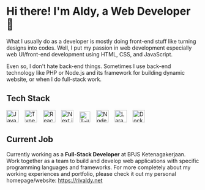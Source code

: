 # Hi there! I'm Aldy, a Web Developer 👋


What I usually do as a developer is mostly doing front-end stuff like turning designs into codes. Well, I put my passion in web development especially web UI/front-end development using HTML, CSS, and JavaScript.

Even so, I don't hate back-end things. Sometimes I use back-end technology like PHP or Node.js and its framework for building dynamic website, or when I do full-stack work.


## Tech Stack
<img src="https://github.com/ahmadrivaldys/ahmadrivaldys/assets/76983038/494f357b-e0f0-4471-9db8-8181cf7c8f4c" alt="JavaScript" title="JavaScript" height="32" />
&nbsp;&nbsp;
<img src="https://github.com/ahmadrivaldys/ahmadrivaldys/assets/76983038/ad1361d7-1ce9-464b-9d75-394cd94cfd03" alt="TypeScript" title="TypeScript" height="32" />
&nbsp;&nbsp;
<img src="https://github.com/ahmadrivaldys/ahmadrivaldys/assets/76983038/59675058-0aed-4af3-93d2-6bd1d8ca55ec" alt="React" title="React" height="32" />
&nbsp;&nbsp;
<img src="https://github.com/ahmadrivaldys/ahmadrivaldys/assets/76983038/2f6d3cf7-ab69-44dd-891a-6789f7022731" alt="Next.js" title="Next.js" height="32" />
&nbsp;&nbsp;
<img src="https://github.com/ahmadrivaldys/ahmadrivaldys/assets/76983038/c09fa28c-5ea8-428a-b236-438c0e85bb25" alt="TailwindCSS" title="TailwindCSS" height="28" />
&nbsp;&nbsp;
<img src="https://github.com/ahmadrivaldys/ahmadrivaldys/assets/76983038/b9939fde-e758-466d-834e-1aafbac51ec3" alt="Node.js" title="Node.js" height="32" />
&nbsp;&nbsp;
<img src="https://github.com/ahmadrivaldys/ahmadrivaldys/assets/76983038/ce01e2c5-6095-4093-8c76-9d6ba7510454" alt="Laravel" title="Laravel" height="32" />
&nbsp;&nbsp;
<img src="https://github.com/user-attachments/assets/7473cb5a-0fe0-4c19-a07b-d957c39f7e8f" alt="Docker" title="Docker" height="32" />

## Current Job
Currently working as a **Full-Stack Developer** at BPJS Ketenagakerjaan. Work together as a team to build and develop web 
applications with specific programming languages and frameworks. For more completely about my working experiences and portfolio, please check it out
my personal homepage/website: https://rivaldy.net
